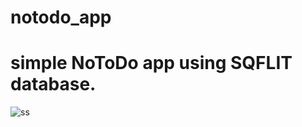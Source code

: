 # notodo_app

# simple NoToDo app using SQFLIT database.
![ss](https://user-images.githubusercontent.com/77873775/218236940-e6ba1707-71af-454e-b0b0-58e4ebbee485.png)
